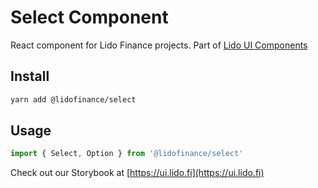 # Select Component

React component for Lido Finance projects.
Part of [Lido UI Components](https://github.com/lidofinance/ui/#readme)

## Install

```bash
yarn add @lidofinance/select
```

## Usage

```ts
import { Select, Option } from '@lidofinance/select'
```

Check out our Storybook at [https://ui.lido.fi](https://ui.lido.fi)
